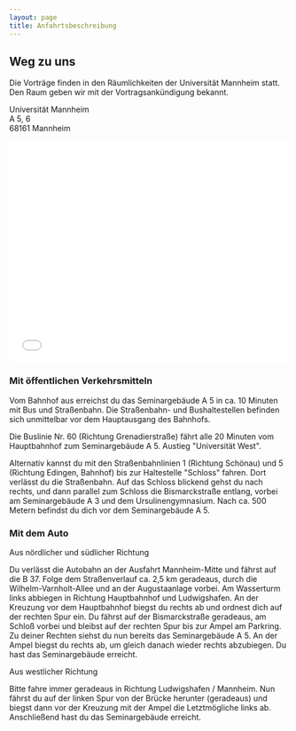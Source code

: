 ```yaml
---
layout: page
title: Anfahrtsbeschreibung
---
```


## Weg zu uns

Die Vorträge finden in den Räumlichkeiten der Universität Mannheim statt.<br />
Den Raum geben wir mit der Vortragsankündigung bekannt.

<p class="message">
  Universität Mannheim<br />
  A 5, 6<br />
  68161 Mannheim<br />
</p>

<iframe height="400px" width="100%" frameborder="0" scrolling="no" src="/map.html"></iframe>

### Mit öffentlichen Verkehrsmitteln

Vom Bahnhof aus erreichst du das Seminargebäude A 5 in ca. 10 Minuten mit Bus und Straßenbahn. Die Straßenbahn- und Bushaltestellen befinden sich unmittelbar vor dem Hauptausgang des Bahnhofs.

Die Buslinie Nr. 60 (Richtung Grenadierstraße) fährt alle 20 Minuten vom Hauptbahnhof zum Seminargebäude A 5. Austieg "Universität West".

Alternativ kannst du mit den Straßenbahnlinien 1 (Richtung Schönau) und 5 (Richtung Edingen, Bahnhof) bis zur Haltestelle "Schloss" fahren. Dort verlässt du die Straßenbahn. Auf das Schloss blickend gehst du nach rechts, und dann parallel zum Schloss die Bismarckstraße entlang, vorbei am Seminargebäude A 3 und dem Ursulinengymnasium. Nach ca. 500 Metern befindst du dich vor dem Seminargebäude A 5.

### Mit dem Auto

Aus nördlicher und südlicher Richtung

Du verlässt die Autobahn an der Ausfahrt Mannheim-Mitte und fährst auf die B 37. Folge dem Straßenverlauf ca. 2,5 km geradeaus, durch die Wilhelm-Varnholt-Allee und an der Augustaanlage vorbei. Am Wasserturm links abbiegen in Richtung Hauptbahnhof und Ludwigshafen. An der Kreuzung vor dem Hauptbahnhof biegst du rechts ab und ordnest dich auf der rechten Spur ein. Du fährst auf der Bismarckstraße geradeaus, am Schloß vorbei und bleibst auf der rechten Spur bis zur Ampel am Parkring. Zu deiner Rechten siehst du nun bereits das Seminargebäude A 5. An der Ampel biegst du rechts ab, um gleich danach wieder rechts abzubiegen. Du hast das Seminargebäude erreicht.

Aus westlicher Richtung

Bitte fahre immer geradeaus in Richtung Ludwigshafen / Mannheim. Nun fährst du auf der linken Spur von der Brücke herunter (geradeaus) und biegst dann vor der Kreuzung mit der Ampel die Letztmögliche links ab. Anschließend hast du das Seminargebäude erreicht.
